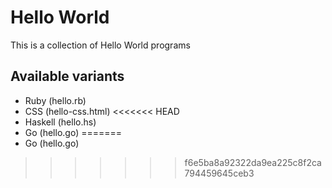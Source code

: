 # Hello World

This is a collection of Hello World programs

## Available variants

- Ruby (hello.rb)
- CSS (hello-css.html)
<<<<<<< HEAD
- Haskell (hello.hs)
- Go (hello.go)
=======
- Go (hello.go)
>>>>>>> f6e5ba8a92322da9ea225c8f2ca794459645ceb3
